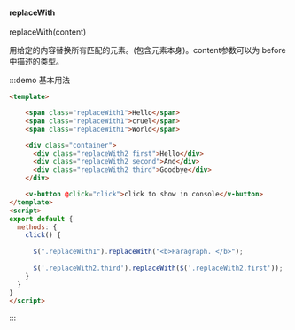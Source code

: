 #### replaceWith

replaceWith(content) 

用给定的内容替换所有匹配的元素。(包含元素本身)。content参数可以为 before中描述的类型。

:::demo 基本用法
```html
<template>

    <span class="replaceWith1">Hello</span>
    <span class="replaceWith1">cruel</span>
    <span class="replaceWith1">World</span>

    <div class="container">
      <div class="replaceWith2 first">Hello</div>
      <div class="replaceWith2 second">And</div>
      <div class="replaceWith2 third">Goodbye</div>
    </div>

    <v-button @click="click">click to show in console</v-button>
</template>
<script>
export default {
  methods: {
    click() {
      
      $(".replaceWith1").replaceWith("<b>Paragraph. </b>");
      
      $('.replaceWith2.third').replaceWith($('.replaceWith2.first'));
    }
  }
}
</script>
```
:::
